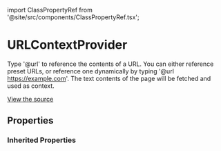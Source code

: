 import ClassPropertyRef from '@site/src/components/ClassPropertyRef.tsx';

# URLContextProvider

Type '@url' to reference the contents of a URL. You can either reference preset URLs, or reference one dynamically by typing '@url https://example.com'. The text contents of the page will be fetched and used as context.

[View the source](https://github.com/continuedev/continue/tree/main/server/continuedev/plugins/context_providers/url.py)

## Properties

<ClassPropertyRef name='preset_urls' details='{&quot;title&quot;: &quot;Preset Urls&quot;, &quot;description&quot;: &quot;A list of preset URLs that you will be able to quickly reference by typing &#x27;@url&#x27;&quot;, &quot;default&quot;: [], &quot;type&quot;: &quot;array&quot;, &quot;items&quot;: {&quot;type&quot;: &quot;string&quot;}}' required={false} default="[]"/>
<ClassPropertyRef name='static_url_context_items' details='{&quot;title&quot;: &quot;Static Url Context Items&quot;, &quot;default&quot;: [], &quot;type&quot;: &quot;array&quot;, &quot;items&quot;: {&quot;$ref&quot;: &quot;#/definitions/ContextItem&quot;}}' required={false} default="[]"/>

### Inherited Properties

<ClassPropertyRef name='title' details='{&quot;title&quot;: &quot;Title&quot;, &quot;default&quot;: &quot;url&quot;, &quot;type&quot;: &quot;string&quot;}' required={false} default="url"/>
<ClassPropertyRef name='display_title' details='{&quot;title&quot;: &quot;Display Title&quot;, &quot;default&quot;: &quot;URL&quot;, &quot;type&quot;: &quot;string&quot;}' required={false} default="URL"/>
<ClassPropertyRef name='description' details='{&quot;title&quot;: &quot;Description&quot;, &quot;default&quot;: &quot;Reference the contents of a webpage&quot;, &quot;type&quot;: &quot;string&quot;}' required={false} default="Reference the contents of a webpage"/>
<ClassPropertyRef name='dynamic' details='{&quot;title&quot;: &quot;Dynamic&quot;, &quot;default&quot;: true, &quot;type&quot;: &quot;boolean&quot;}' required={false} default="True"/>
<ClassPropertyRef name='requires_query' details='{&quot;title&quot;: &quot;Requires Query&quot;, &quot;default&quot;: true, &quot;type&quot;: &quot;boolean&quot;}' required={false} default="True"/>
